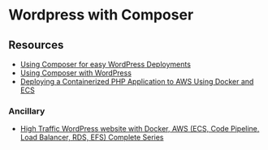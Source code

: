 # Wordpress with Composer
## Resources
* [Using Composer for easy WordPress Deployments](https://time2hack.com/composer-wordpress-deployment/)
* [Using Composer with WordPress](https://roots.io/using-composer-with-wordpress/)
* [Deploying a Containerized PHP Application to AWS Using Docker and ECS](https://adrien.poupa.fr/deploying-a-containerized-php-application-to-aws-using-docker-and-ecs/)
### Ancillary
* [High Traffic WordPress website with Docker, AWS (ECS, Code Pipeline, Load Balancer, RDS, EFS) Complete Series](https://dev.to/saluminati/high-traffic-wordpress-website-with-docker-aws-ecs-code-pipeline-load-balancer-rds-efs-complete-series-43id)